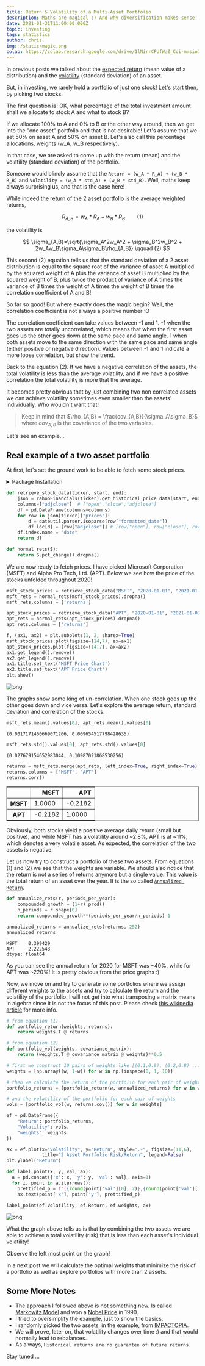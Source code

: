 ```yaml
---
title: Return & Volatility of a Multi-Asset Portfolio
description: Maths are magical :) And why diversification makes sense!
date: 2021-01-31T11:00:00.000Z
topic: investing
tags: statistics
author: chris
img: /static/magic.png
colab: https://colab.research.google.com/drive/1lNirrCFUfWaZ_Cci-mmsio79wX_KwR5b?usp=sharing
---
```


In previous posts we talked about the [expected return](/post/measures-of-location) (mean value of a distribution) and the [volatility](/post/measures-of-variability) (standard deviation) of an asset.

But, in investing, we rarely hold a portfolio of just one stock! Let's start then, by picking two stocks.

The first question is: OK, what percentage of the total investment amount shall we allocate to stock A and what to stock B?

If we allocate 100% to A and 0% to B or the other way around, then we get into the "one asset" portfolio and that is not desirable! Let's assume that we set 50% on asset A and 50% on asset B. Let's also call this percentage allocations, weights (w_A, w_B respectively).

In that case, we are asked to come up with the return (mean) and the volatility (standard deviation) of the portfolio.

Someone would blindly assume that the `Return = (w_A * R_A) + (w_B * R_B)` and `Volatility = (w_A * std_A) + (w_B * std_B)`. Well, maths keep always surprising us, and that is the case here!

While indeed the return of the 2 asset portfolio is the average weighted returns,

$$
R_{A,B} = w_A*R_A + w_B*R_B  \qquad (1)
$$

the volatility is

$$
\sigma_{A,B}=\sqrt{\sigma_A^2w_A^2 + \sigma_B^2w_B^2 + 2w_Aw_B\sigma_A\sigma_B\rho_{A,B}}  \qquad (2)
$$

This second (2) equation tells us that the standard deviation of a 2 asset distribution is equal to the square root of the variance of asset A multiplied by the squared weight of A plus the variance of asset B multiplied by the squared weight of B, plus twice the product of variance of A times the variance of B times the weight of A times the weight of B times the correlation coefficient of A and B!

So far so good! But where exactly does the magic begin? Well, the correlation coefficient is not always a positive number :O

The correlation coefficient can take values between -1 and 1. -1 when the two assets are totally uncorrelated, which means that when the first asset goes up the other goes down at the same pace and same angle. 1 when both assets move to the same direction with the same pace and same angle (either positive or negative direction). Values between -1 and 1 indicate a more loose correlation, but show the trend.

Back to the equation (2). If we have a negative correlation of the assets, the total volatility is less than the average volatility, and if we have a positive correlation the total volatility is more that the average.

It becomes pretty obvious that by just combining two non correlated assets we can achieve volatility sometimes even smaller than the assets' individually. Who wouldn't want that!

> Keep in mind that $\rho_{A,B} = \frac{cov_{A,B}}{\sigma_A\sigma_B}$ where $cov_{A,B}$ is the covariance of the two variables.

Let's see an example...

## Real example of a two asset portfolio

At first, let's set the ground work to be able to fetch some stock prices.

<details><summary>Package Installation</summary>
<p>

```python
%pip install yahoofinancials
from yahoofinancials import YahooFinancials
import pandas as pd
import matplotlib
import matplotlib.pyplot as plt
import seaborn as sns
import dateutil.parser
import numpy as np
```

</p>
</details>


```python
def retrieve_stock_data(ticker, start, end):
    json = YahooFinancials(ticker).get_historical_price_data(start, end, "daily")
    columns=["adjclose"]  # ["open","close","adjclose"]
    df = pd.DataFrame(columns=columns)
    for row in json[ticker]["prices"]:
        d = dateutil.parser.isoparse(row["formatted_date"])
        df.loc[d] = [row["adjclose"]] # [row["open"], row["close"], row["adjclose"]]
    df.index.name = "date"
    return df

def normal_rets(S):
    return S.pct_change().dropna()
```

We are now ready to fetch prices. I have picked Microsoft Corporation (MSFT) and Alpha Pro Tech, Ltd. (APT). Below we see how the price of the stocks unfolded throughout 2020! 

```python
msft_stock_prices = retrieve_stock_data("MSFT", "2020-01-01", "2021-01-01")
msft_rets = normal_rets(msft_stock_prices).dropna()
msft_rets.columns = ['returns']

apt_stock_prices = retrieve_stock_data("APT", "2020-01-01", "2021-01-01")
apt_rets = normal_rets(apt_stock_prices).dropna()
apt_rets.columns = ['returns']

f, (ax1, ax2) = plt.subplots(1, 2, sharex=True)
msft_stock_prices.plot(figsize=(14,7), ax=ax1)
apt_stock_prices.plot(figsize=(14,7), ax=ax2)
ax1.get_legend().remove()
ax2.get_legend().remove()
ax1.title.set_text('MSFT Price Chart')
ax2.title.set_text('APT Price Chart')
plt.show()
```

![png](portfolio-expected-return-and-risk/portfolio-expected-return-and-risk_4_0.png)

The graphs show some king of un-correlation. When one stock goes up the other goes down and vice versa. Let's explore the average return, standard deviation and correlation of the stocks.

```python
msft_rets.mean().values[0], apt_rets.mean().values[0]
```
    (0.0017171460669071206, 0.009654517798428635)


```python
msft_rets.std().values[0], apt_rets.std().values[0]
```
    (0.027679154652983044, 0.10987021868530256)

```python
returns = msft_rets.merge(apt_rets, left_index=True, right_index=True)
returns.columns = ['MSFT', 'APT']
returns.corr()
```

<div>
<table border="1">
  <thead>
    <tr style="text-align: right;">
      <th></th>
      <th>MSFT</th>
      <th>APT</th>
    </tr>
  </thead>
  <tbody>
    <tr>
      <th>MSFT</th>
      <td>1.0000</td>
      <td>-0.2182</td>
    </tr>
    <tr>
      <th>APT</th>
      <td>-0.2182</td>
      <td>1.0000</td>
    </tr>
  </tbody>
</table>
</div>


Obviously, both stocks yield a positive average daily return (small but positive), and while MSFT has a volatility around ~2.8%, APT is at ~11%, which denotes a very volatile asset. As expected, the correlation of the two assets is negative.

Let us now try to construct a portfolio of these two assets. From equations (1) and (2) we see that the weights are variable. We should also notice that the return is not a series of returns anymore but a single value. This value is the total return of an asset over the year. It is the so called [`Annualized Return`](/post/geometric-progression-and-compounding-of-returns).


```python
def annualize_rets(r, periods_per_year):
    compounded_growth = (1+r).prod()
    n_periods = r.shape[0]
    return compounded_growth**(periods_per_year/n_periods)-1

annualized_returns = annualize_rets(returns, 252)
annualized_returns
```
    MSFT    0.399429
    APT     2.222543
    dtype: float64


As you can see the annual return for 2020 for MSFT was ~40%, while for APT was ~220%! It is pretty obvious from the price graphs :)

Now, we move on and try to generate some portfolios where we assign different weights to the assets and try to calculate the return and the volatility of the portfolio. I will not get into what transposing a matrix means in algebra since it is not the focus of this post. Please check [this wikipedia article](https://en.wikipedia.org/wiki/Transpose) for more info.


```python
# from equation (1)
def portfolio_return(weights, returns):
    return weights.T @ returns

# from equation (2)
def portfolio_vol(weights, covariance_matrix):
    return (weights.T @ covariance_matrix @ weights)**0.5

# first we construct 10 pairs of weights like [(0.1,0.9), (0.2,0.8) ...]
weights = [np.array([w, 1-w]) for w in np.linspace(0, 1, 10)]

# then we calculate the return of the portfolio for each pair of weights
portfolio_returns = [portfolio_return(w, annualized_returns) for w in weights]

# and the volatility of the portfolio for each pair of weights
vols = [portfolio_vol(w, returns.cov()) for w in weights]

ef = pd.DataFrame({
    "Return": portfolio_returns, 
    "Volatility": vols,
    "weights": weights
})

ax = ef.plot(x="Volatility", y="Return", style=".-", figsize=(11,6),
             title="2 Asset Portfolio Risk/Return", legend=False)
plt.ylabel("Return")

def label_point(x, y, val, ax):
  a = pd.concat({'x': x, 'y': y, 'val': val}, axis=1)
  for i, point in a.iterrows():
    prettified_p = f"({round(point['val'][0], 2)},{round(point['val'][1], 2)})"
    ax.text(point['x'], point['y'], prettified_p)

label_point(ef.Volatility, ef.Return, ef.weights, ax)
```
  
![png](portfolio-expected-return-and-risk/portfolio-expected-return-and-risk_12_0.png)

What the graph above tells us is that by combining the two assets we are able to achieve a total volatility (risk) that is less than each asset's individual volatility!

Observe the left most point on the graph!

In a next post we will calculate the optimal weights that minimize the risk of a portfolio as well as explore portfolios with more than 2 assets.

## Some More Notes

* The approach I followed above is not something new. Is called [Markowitz Model](https://en.wikipedia.org/wiki/Markowitz_model) and won a [Nobel Price](https://www.nobelprize.org/prizes/economic-sciences/1990/press-release/) in 1990.
* I tried to oversimplify the example, just to show the basics.
* I randomly picked the two assets, in the example, from [IMPACTOPIA](http://www.market-topology.com/correlation/MSFT?etf=0).
* We will prove, later on, that volatility changes over time :) and that would normally lead to rebalances.
* As always, `Historical returns are no guarantee of future returns.`

Stay tuned ...
